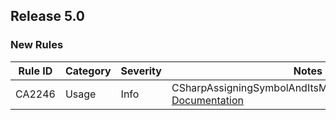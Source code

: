 ## Release 5.0

### New Rules
Rule ID | Category | Severity | Notes
--------|----------|----------|-------
CA2246 | Usage | Info | CSharpAssigningSymbolAndItsMemberInSameStatement, [Documentation](https://docs.microsoft.com/visualstudio/code-quality/ca2246)